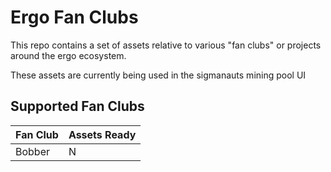 # Ergo Fan Clubs

This repo contains a set of assets relative to various "fan clubs" or projects around the ergo ecosystem.

These assets are currently being used in the sigmanauts mining pool UI

## Supported Fan Clubs
| Fan Club | Assets Ready |
| --- | --- |
| Bobber | N | 
